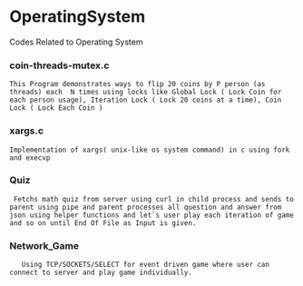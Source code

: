 # OperatingSystem
Codes Related to Operating System 


### coin-threads-mutex.c ###

    This Program demonstrates ways to flip 20 coins by P person (as threads) each  N times using locks like Global Lock ( Lock Coin for each person usage), Iteration Lock ( Lock 20 coins at a time), Coin Lock ( Lock Each Coin )

### xargs.c ###

    Implementation of xargs( unix-like os system command) in c using fork and execvp 


### Quiz ###

     Fetchs math quiz from server using curl in child process and sends to parent using pipe and parent processes all question and answer from json using helper functions and let`s user play each iteration of game and so on until End Of File as Input is given. 

### Network_Game ###

       Using TCP/SOCKETS/SELECT for event driven game where user can connect to server and play game individually. 

